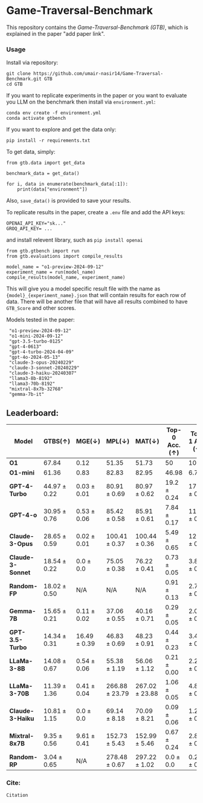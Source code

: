 # Game-Traversal-Benchmark

This repository contains the _Game-Traversal-Benchmark (GTB)_, which is explained in the paper "add paper link".


### Usage

Install via repository:

```
git clone https://github.com/umair-nasir14/Game-Traversal-Benchmark.git GTB
cd GTB
```

If you want to replicate experiments in the paper or you want to evaluate you LLM on the benchmark then install via `environment.yml`:

```
conda env create -f environment.yml
conda activate gtbench
```

If you want to explore and get the data only:

```
pip install -r requirements.txt
```

To get data, simply:

```
from gtb.data import get_data

benchmark_data = get_data()

for i, data in enumerate(benchmark_data[:1]):
    print(data["environment"])
```

Also, `save_data()` is provided to save your results.

To replicate results in the paper, create a `.env` file and add the API keys:

```
OPENAI_API_KEY="sk..."
GROQ_API_KEY= ...
```

and install relevent library, such as `pip install openai`

```
from gtb.gtbench import run 
from gtb.evaluations import compile_results

model_name = "o1-preview-2024-09-12"
experiment_name = run(model_name)
compile_results(model_name, experiment_name)
```

This will give you a model specific result file with the name as `{model}_{experiment_name}.json` that will contain results for each row of data. There will be another file that will have all results combined to have `GTB_Score` and other scores. 

Models tested in the paper:

```
 "o1-preview-2024-09-12"
 "o1-mini-2024-09-12"
 "gpt-3.5-turbo-0125"
 "gpt-4-0613"
 "gpt-4-turbo-2024-04-09"
 "gpt-4o-2024-05-13"
 "claude-3-opus-20240229"
 "claude-3-sonnet-20240229"
 "claude-3-haiku-20240307"
 "llama3-8b-8192"
 "llama3-70b-8192"
 "mixtral-8x7b-32768"
 "gemma-7b-it"
```

## Leaderboard:

| **Model**               | **GTBS(&uarr;)** | **MGE(&darr;)** | **MPL(&darr;)** | **MAT(&darr;)** | **Top-0 Acc.(&uarr;)** | **Top-1 Acc.(&uarr;)** | **Top-5 Acc.(&uarr;)** |
|-------------------------|--------------------|---------------------|---------------------|---------------------|--------------------------|--------------------------|--------------------------|
| **O1**                  | $67.84$   | $0.12$     | $51.35$    | $51.73$    | $50$            | $10.76$         | $13.19$         |
| **O1-mini**                  | $61.36$   | $0.83$     | $82.83$    | $82.95$    | $46.98$            | $6.70$         | $14.38$         |
| **GPT-4-Turbo**         | $44.97 \pm 0.22$   | $0.03 \pm 0.01$     | $80.91 \pm 0.69$    | $80.97 \pm 0.62$    | $19.2\pm0.24$            | $17.66 \pm 0.46$         | $23.05 \pm 1.03$         |
| **GPT-4-o**             | $30.95 \pm 0.76$   | $0.53 \pm 0.06$     | $85.42 \pm 0.58$    | $85.91 \pm 0.61$    | $7.84 \pm 0.17$          | $11.34 \pm 0.36$         | $18.99 \pm 0.45$         |
| **Claude-3-Opus**       | $28.65 \pm 0.59$   | $0.02 \pm 0.01$     | $100.41 \pm 0.37$   | $100.44 \pm 0.36$   | $5.49 \pm 0.65$          | $12.35 \pm 0.43$         | $22.72 \pm 0.09$         |
| **Claude-3-Sonnet**     | $18.54 \pm 0.22$   | $0.0 \pm 0.0$       | $75.05 \pm 0.38$    | $76.22 \pm 0.41$    | $0.73 \pm 0.05$          | $3.80 \pm 0.11$          | $13.64 \pm 0.31$         |
| **Random-FP**           | $18.02 \pm 0.50$   | N/A                 | N/A                 | N/A                 | $0.91 \pm 0.13$          | $2.77 \pm 0.09$          | $12.41 \pm 0.27$         |
| **Gemma-7B**            | $15.65 \pm 0.21$   | $0.11 \pm 0.02$     | $37.06 \pm 0.55$    | $40.16 \pm 0.71$    | $0.29 \pm 0.05$          | $2.05 \pm 0.05$          | $10.95 \pm 1.41$         |
| **GPT-3.5-Turbo**       | $14.34 \pm 0.31$   | $16.49 \pm 0.39$    | $46.83 \pm 0.69$    | $48.23 \pm 0.91$    | $0.44 \pm 0.23$          | $3.49 \pm 0.34$          | $11.88 \pm 0.31$         |
| **LLaMa-3-8B**          | $14.08 \pm 0.67$   | $0.54 \pm 0.06$     | $55.38 \pm 1.19$    | $56.06 \pm 1.12$    | $0.21 \pm 0.00$          | $2.27 \pm 0.32$          | $8.54 \pm 0.53$          |
| **LLaMa-3-70B**         | $11.39 \pm 1.36$   | $0.41 \pm 0.04$     | $266.88 \pm 23.79$  | $267.02 \pm 23.88$  | $1.06 \pm 0.05$          | $4.84 \pm 0.7$           | $16.63 \pm 0.96$         |
| **Claude-3-Haiku**      | $10.81 \pm 1.15$   | $0.0 \pm 0.0$       | $69.14 \pm 8.18$    | $70.09 \pm 8.21$    | $0.09 \pm 0.06$          | $1.25 \pm 0.88$          | $7.32 \pm 1.96$          |
| **Mixtral-8x7B** | $9.35 \pm 0.56$    | $9.61 \pm 0.41$     | $152.73 \pm 5.43$   | $152.99 \pm 5.46$   | $0.67 \pm 0.24$          | $2.85 \pm 0.16$          | $10.19 \pm 0.19$         |
| **Random-RP**           | $3.04 \pm 0.65$    | N/A                 | $278.48 \pm 0.67$   | $297.22 \pm 1.02$   | $0.0 \pm 0.0$            | $0.20 \pm 0.18$          | $15.37 \pm 2.26$         |


### Cite:

```
Citation
```

